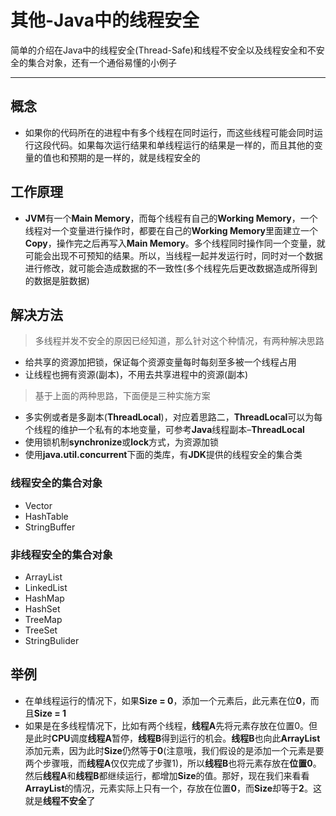 # 其他-Java中的线程安全

<!-- 2018-10-26 15:18:18 -->

简单的介绍在Java中的线程安全(Thread-Safe)和线程不安全以及线程安全和不安全的集合对象，还有一个通俗易懂的小例子

-----

## 概念

* 如果你的代码所在的进程中有多个线程在同时运行，而这些线程可能会同时运行这段代码。如果每次运行结果和单线程运行的结果是一样的，而且其他的变量的值也和预期的是一样的，就是线程安全的

## 工作原理

* **JVM**有一个**Main Memory**，而每个线程有自己的**Working Memory**，一个线程对一个变量进行操作时，都要在自己的**Working Memory**里面建立一个**Copy**，操作完之后再写入**Main Memory**。多个线程同时操作同一个变量，就可能会出现不可预知的结果。所以，当线程一起并发运行时，同时对一个数据进行修改，就可能会造成数据的不一致性(多个线程先后更改数据造成所得到的数据是脏数据)

## 解决方法

> 多线程并发不安全的原因已经知道，那么针对这个种情况，有两种解决思路

* 给共享的资源加把锁，保证每个资源变量每时每刻至多被一个线程占用
* 让线程也拥有资源(副本)，不用去共享进程中的资源(副本)

> 基于上面的两种思路，下面便是三种实施方案

* 多实例或者是多副本(**ThreadLocal**)，对应着思路二，**ThreadLocal**可以为每个线程的维护一个私有的本地变量，可参考**Java**线程副本–**ThreadLocal**
* 使用锁机制**synchronize**或**lock**方式，为资源加锁
* 使用**java.util.concurrent**下面的类库，有**JDK**提供的线程安全的集合类

### 线程安全的集合对象

* Vector
* HashTable
* StringBuffer

### 非线程安全的集合对象

* ArrayList
* LinkedList
* HashMap
* HashSet
* TreeMap
* TreeSet
* StringBulider

## 举例

* 在单线程运行的情况下，如果**Size = 0**，添加一个元素后，此元素在位**0**，而且**Size = 1**
* 如果是在多线程情况下，比如有两个线程，**线程A**先将元素存放在位置0。但是此时**CPU**调度**线程A**暂停，**线程B**得到运行的机会。**线程B**也向此**ArrayList**添加元素，因为此时**Size**仍然等于**0**(注意哦，我们假设的是添加一个元素是要两个步骤哦，而**线程A**仅仅完成了步骤1)，所以**线程B**也将元素存放在**位置0**。然后**线程A**和**线程B**都继续运行，都增加**Size**的值。那好，现在我们来看看**ArrayList**的情况，元素实际上只有一个，存放在位置**0**，而**Size**却等于**2**。这就是**线程不安全**了